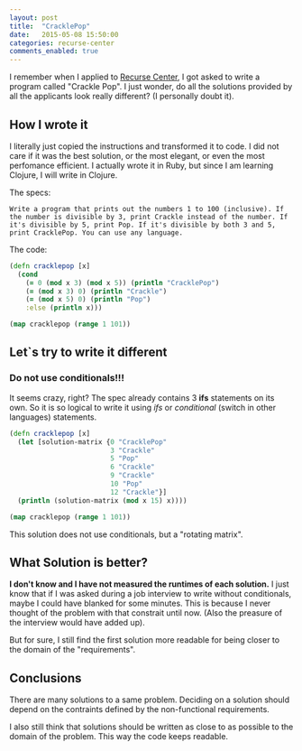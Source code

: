 ```yaml
---
layout: post
title:  "CracklePop"
date:   2015-05-08 15:50:00
categories: recurse-center
comments_enabled: true
---
```


I remember when I applied to [Recurse Center][1], I got asked to write a program called "Crackle Pop". I just wonder, do all the solutions provided by all the applicants look really different? (I personally doubt it).

## How I wrote it ##

I literally just copied the instructions and transformed it to code. I did not care if it was the best solution, or the most elegant, or even the most perfomance efficient. I actually wrote it in Ruby, but since I am learning Clojure, I will write in Clojure.

The specs:

	Write a program that prints out the numbers 1 to 100 (inclusive). If the number is divisible by 3, print Crackle instead of the number. If it's divisible by 5, print Pop. If it's divisible by both 3 and 5, print CracklePop. You can use any language.

The code:

~~~ clojure
(defn cracklepop [x]
  (cond
    (= 0 (mod x 3) (mod x 5)) (println "CracklePop")
    (= (mod x 3) 0) (println "Crackle")
    (= (mod x 5) 0) (println "Pop")
    :else (println x)))

(map cracklepop (range 1 101))
~~~

## Let`s try to write it different ##

### Do not use conditionals!!! ###

It seems crazy, right? The spec already contains 3 **ifs** statements on its own. So it is so logical to write it using *ifs* or *conditional* (switch in other languages) statements.

~~~clojure
(defn cracklepop [x]
  (let [solution-matrix {0 "CracklePop"
                         3 "Crackle"
                         5 "Pop"
                         6 "Crackle"
                         9 "Crackle"
                         10 "Pop"
                         12 "Crackle"}]
  (println (solution-matrix (mod x 15) x))))

(map cracklepop (range 1 101))
~~~

This solution does not use conditionals, but a "rotating matrix".

## What Solution is better? ##

**I don't know and I have not measured the runtimes of each solution.** I just know that if I was asked during a job interview to write without conditionals, maybe I could have blanked for some minutes. This is because I never thought of the problem with that constrait until now. (Also the preasure of the interview would have added up).

But for sure, I still find the first solution more readable for being closer to the domain of the "requirements".

## Conclusions ##

There are many solutions to a same problem. Deciding on a solution should depend on the contraints defined by the non-functional requirements.

I also still think that solutions should be written as close to as possible to the domain of the problem. This way the code keeps readable.

[1]: http://www.recurse.com